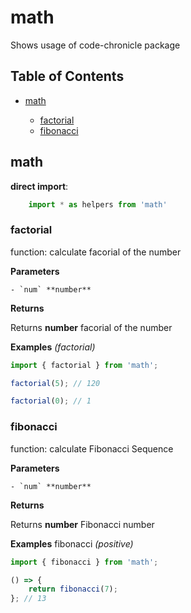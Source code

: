 # math

Shows usage of code-chronicle package

## Table of Contents

*   [math](#math-1)

    *   [factorial](#factorial)
    *   [fibonacci](#fibonacci)

## math

**direct import**:

```javascript
    import * as helpers from 'math'
```

### factorial

function:
calculate facorial of the number

**Parameters**

    - `num` **number** 

**Returns**

Returns **number** facorial of the number

**Examples**
*(factorial)*

```javascript
import { factorial } from 'math';

factorial(5); // 120

factorial(0); // 1


```

### fibonacci

function:
calculate Fibonacci Sequence

**Parameters**

    - `num` **number** 

**Returns**

Returns **number** Fibonacci number

**Examples**
fibonacci *(positive)*

```javascript
import { fibonacci } from 'math';

() => {
    return fibonacci(7);
}; // 13


```

[npm]: https://www.npmjs.com/package/math

